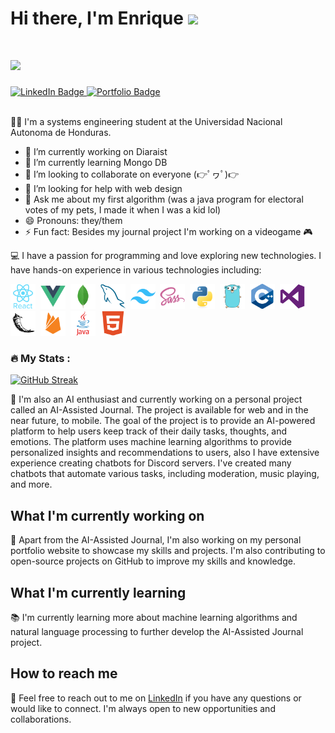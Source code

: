<h1>
  Hi there, I'm Enrique
  <img src="https://media.giphy.com/media/hvRJCLFzcasrR4ia7z/giphy.gif" width="30px"/>
</h1>

<h1>
  <img src="https://media.giphy.com/media/fzyOvQ7jJplVHhz895/giphy.gif" width="300px"/>
</h1>

<div id="badges">
  <a href="https://www.linkedin.com/in/marlon-enrique-avila-madrid-76154b238/">
    <img src="https://img.shields.io/badge/LinkedIn-blue?style=for-the-badge&logo=linkedin&logoColor=white" alt="LinkedIn Badge"/>
  </a>
  <a href="https://enriquemadrid-4c828.web.app/">
    <img src="https://img.shields.io/badge/Portfolio-purple?style=for-the-badge&logo=&logoColor=white" alt="Portfolio Badge"/>
  </a>
</div>

<img src="https://komarev.com/ghpvc/?username=Enrique-Madrid&style=flat-square&color=blue" alt=""/>

👨‍🎓 I'm a systems engineering student at the Universidad Nacional Autonoma de Honduras.

- 🔭 I’m currently working on Diaraist
- 🌱 I’m currently learning Mongo DB
- 👯 I’m looking to collaborate on everyone (👉ﾟヮﾟ)👉
- 🤔 I’m looking for help with web design
- 💬 Ask me about my first algorithm (was a java program for electoral votes of my pets, I made it when I was a kid lol)
- 😄 Pronouns: they/them
- ⚡ Fun fact: Besides my journal project I'm working on a videogame 🎮

💻 I have a passion for programming and love exploring new technologies. I have hands-on experience in various technologies including:

<div>
  <img src="https://github.com/devicons/devicon/blob/master/icons/react/react-original-wordmark.svg" title="React" alt="React" width="40" height="40"/>&nbsp;
  <img src="https://github.com/devicons/devicon/blob/master/icons/vuejs/vuejs-original.svg" title="Vue" alt="Vue" width="40" height="40"/>&nbsp;
  <img src="https://github.com/devicons/devicon/blob/master/icons/mongodb/mongodb-original.svg" title="MongoDB" alt="MongoDB" width="40" height="40"/>&nbsp;
  <img src="https://github.com/devicons/devicon/blob/master/icons/mysql/mysql-original.svg" title="MySQL" alt="MySQL" width="40" height="40"/>&nbsp;
  <img src="https://github.com/devicons/devicon/blob/master/icons/tailwindcss/tailwindcss-plain.svg" title="Tailwind" alt="Tailwind" width="40" height="40"/>&nbsp;
  <img src="https://github.com/devicons/devicon/blob/master/icons/sass/sass-original.svg" title="sass" alt="sass" width="40" height="40"/>&nbsp;
  <img src="https://github.com/devicons/devicon/blob/master/icons/python/python-original.svg" title="python" alt="python" width="40" height="40"/>&nbsp;
  <img src="https://github.com/devicons/devicon/blob/master/icons/go/go-original.svg" title="go" alt="go" width="40" height="40"/>&nbsp;
  <img src="https://github.com/devicons/devicon/blob/master/icons/cplusplus/cplusplus-original.svg" title="cplusplus" alt="cplusplus" width="40" height="40"/>&nbsp;
  <img src="https://github.com/devicons/devicon/blob/master/icons/visualstudio/visualstudio-plain.svg" title="visualstudio" alt="visualstudio" width="40" height="40"/>&nbsp;
  <img src="https://github.com/devicons/devicon/blob/master/icons/flask/flask-original.svg" title="flask" alt="flask" width="40" height="40"/>&nbsp;
  <img src="https://github.com/devicons/devicon/blob/master/icons/firebase/firebase-plain.svg" title="firebase" alt="firebase" width="40" height="40"/>&nbsp;
  <img src="https://github.com/devicons/devicon/blob/master/icons/java/java-original-wordmark.svg" title="Java" alt="Java" width="40" height="40"/>&nbsp;
  <img src="https://github.com/devicons/devicon/blob/master/icons/html5/html5-plain.svg" title="html5" alt="html5" width="40" height="40"/>&nbsp;
</div>

### :fire: My Stats :
[![GitHub Streak](http://github-readme-streak-stats.herokuapp.com?user=Enrique-Madrid&theme=radical&border_radius=3.5)](https://git.io/streak-stats)

🤖 I'm also an AI enthusiast and currently working on a personal project called an AI-Assisted Journal. The project is available for web and in the near future, to mobile. The goal of the project is to provide an AI-powered platform to help users keep track of their daily tasks, thoughts, and emotions. The platform uses machine learning algorithms to provide personalized insights and recommendations to users, also I have extensive experience creating chatbots for Discord servers. I've created many chatbots that automate various tasks, including moderation, music playing, and more.

## What I'm currently working on

🌟 Apart from the AI-Assisted Journal, I'm also working on my personal portfolio website to showcase my skills and projects. I'm also contributing to open-source projects on GitHub to improve my skills and knowledge.

## What I'm currently learning

📚 I'm currently learning more about machine learning algorithms and natural language processing to further develop the AI-Assisted Journal project.

## How to reach me

📧 Feel free to reach out to me on [LinkedIn](https://www.linkedin.com/in/marlon-enrique-avila-madrid-76154b238/) if you have any questions or would like to connect. I'm always open to new opportunities and collaborations.

